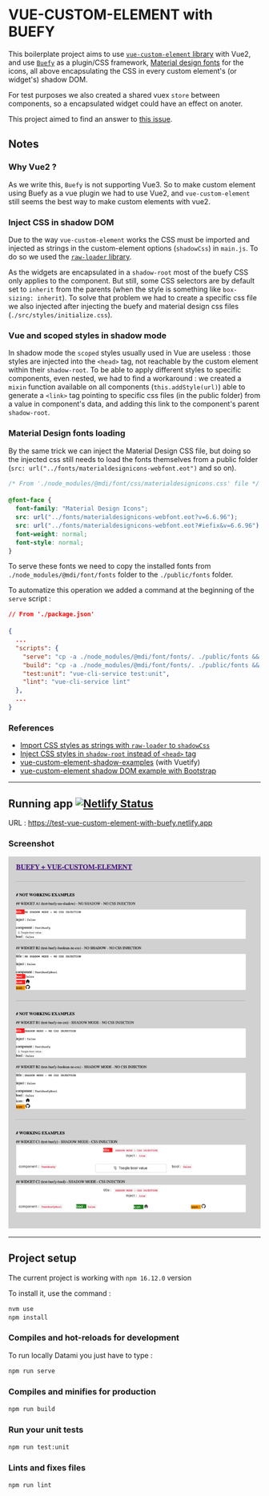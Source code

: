 # VUE-CUSTOM-ELEMENT with BUEFY

This boilerplate project aims to use [`vue-custom-element` library](https://github.com/karol-f/vue-custom-element) with Vue2, and use [`Buefy`](https://buefy.org/documentation/start) as a plugin/CSS framework, [Material design fonts](https://materialdesignicons.com) for the icons, all above encapsulating the CSS in every custom element's (or widget's) shadow DOM.

For test purposes we also created a shared vuex `store` between components, so a encapsulated widget could have an effect on anoter.

This project aimed to find an answer to [this issue](https://github.com/karol-f/vue-custom-element/issues/268).

## Notes

### Why Vue2 ?

As we write this, `Buefy` is not supporting Vue3. So to make custom element using Buefy as a vue plugin we had to use Vue2, and `vue-custom-element` still seems the best way to make custom elements with vue2.

### Inject CSS in shadow DOM

Due to the way `vue-custom-element` works the CSS must be imported and injected as strings in the custom-element options (`shadowCss`) in `main.js`. To do so we used the [`raw-loader` library](https://www.npmjs.com/package/raw-loader).

As the widgets are encapsulated in a `shadow-root` most of the buefy CSS only applies to the component. But still, some CSS selectors are by default set to `inherit` from the parents (when the style is something like `box-sizing: inherit`). To solve that problem we had to create a specific css file we also injected after injecting the buefy and material design css files (`./src/styles/initialize.css`).

### Vue and scoped styles in shadow mode

In shadow mode the `scoped` styles usually used in Vue are useless : those styles are injected into the `<head>` tag, not reachable by the custom element within their `shadow-root`. To be able to apply different styles to specific components, even nested, we had to find a workaround : we created a `mixin` function available on all components (`this.addStyle(url)`) able to generate a `<link>` tag pointing to specific css files (in the public folder) from a value in component's data, and adding this link to the component's parent `shadow-root`.

### Material Design fonts loading

By the same trick we can inject the Material Design CSS file, but doing so the injected css still needs to load the fonts themselves from a public folder (`src: url("../fonts/materialdesignicons-webfont.eot")` and so on).

```css
/* From './node_modules/@mdi/font/css/materialdesignicons.css' file */

@font-face {
  font-family: "Material Design Icons";
  src: url("../fonts/materialdesignicons-webfont.eot?v=6.6.96");
  src: url("../fonts/materialdesignicons-webfont.eot?#iefix&v=6.6.96") format("embedded-opentype"), url("../fonts/materialdesignicons-webfont.woff2?v=6.6.96") format("woff2"), url("../fonts/materialdesignicons-webfont.woff?v=6.6.96") format("woff"), url("../fonts/materialdesignicons-webfont.ttf?v=6.6.96") format("truetype");
  font-weight: normal;
  font-style: normal;
}
```

To serve these fonts we need to copy the installed fonts from `./node_modules/@mdi/font/fonts` folder to the `./public/fonts` folder.

To automatize this operation we added a command at the beginning of the `serve` script :

```json
// From './package.json'

{
  ...
  "scripts": {
    "serve": "cp -a ./node_modules/@mdi/font/fonts/. ./public/fonts && vue-cli-service serve",
    "build": "cp -a ./node_modules/@mdi/font/fonts/. ./public/fonts && vue-cli-service build",
    "test:unit": "vue-cli-service test:unit",
    "lint": "vue-cli-service lint"
  },
  ...
}
```

### References

- [Import CSS styles as strings with `raw-loader` to `shadowCss`](https://github.com/karol-f/vue-custom-element/issues/268#issuecomment-1370864092)
- [Inject CSS styles in `shadow-root` instead of `<head>` tag](https://stackoverflow.com/questions/65903965/inject-css-styles-inside-of-the-shadow-root-instead-of-the-head-tag-vue-js-w/72566855#72566855)
- [vue-custom-element-shadow-examples](https://github.com/bryanvaz/vue-custom-element-shadow-examples) (with Vuetify)
- [vue-custom-element shadow DOM example with Bootstrap](https://github.com/gihandilanka-github/vue-custom-component-with-bootstrap)

---

## Running app [![Netlify Status](https://api.netlify.com/api/v1/badges/52118dbb-3180-4a94-97ec-0e60d7e4e5fd/deploy-status)](https://app.netlify.com/sites/test-vue-custom-element-with-buefy/deploys)

URL : https://test-vue-custom-element-with-buefy.netlify.app

### Screenshot

![screenshot](images/screenshot.png)

---

## Project setup

The current project is working with `npm 16.12.0` version

To install it, use the command :

```bash
nvm use
npm install
```

### Compiles and hot-reloads for development

To run locally Datami you just have to type :

```bash
npm run serve
```

### Compiles and minifies for production

```bash
npm run build
```

### Run your unit tests

```bash
npm run test:unit
```

### Lints and fixes files

```bash
npm run lint
```
